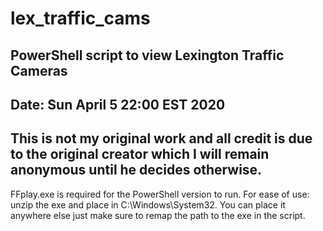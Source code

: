 # lex_traffic_cams
## PowerShell script to view Lexington Traffic Cameras
## Date: Sun April 5 22:00 EST 2020
## This is not my original work and all credit is due to the original creator which I will remain anonymous until he decides otherwise.

FFplay.exe is required for the PowerShell version to run. For ease of use: unzip the exe and place in C:\Windows\System32.
You can place it anywhere else just make sure to remap the path to the exe in the script.
